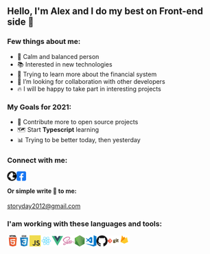 ## Hello, I'm Alex and I do my best on Front-end side   👋

### Few things about me: 

- 👨 Calm and balanced person   
- 📚 Interested in new technologies 
- 💸 Trying to learn more about the financial system
- 👯 I’m looking for collaboration with other developers
- 🔥 I will be happy to take part in interesting projects


### My Goals for 2021:

- 🥅  Contribute more to open source projects
- 🗺️  Start  <b>Typescript</b> learning 
- 📊  Trying to be better today, then yesterday
 

### Connect with me:

[<img align="left" alt="" width="22px" src="https://raw.githubusercontent.com/iconic/open-iconic/master/svg/globe.svg" />][githubProfile]

[<img align="left" alt="" width="22px" src="https://raw.githubusercontent.com/edent/SuperTinyIcons/master/images/svg/facebook.svg" />][facebokProfile]
<br/>

#### Or simple write 📧 to me:
   storyday2012@gmail.com


### I'am working with these languages and tools:
 


<img align="left" alt="HTML5" width="26px" src="https://raw.githubusercontent.com/github/explore/80688e429a7d4ef2fca1e82350fe8e3517d3494d/topics/html/html.png" />

<img align="left" alt="CSS3" width="26px" src="https://raw.githubusercontent.com/github/explore/80688e429a7d4ef2fca1e82350fe8e3517d3494d/topics/css/css.png" />
<img align="left" alt="JavaScript" width="26px" src="https://raw.githubusercontent.com/github/explore/80688e429a7d4ef2fca1e82350fe8e3517d3494d/topics/javascript/javascript.png" />
<img align="left" alt="React" width="26px" src="https://raw.githubusercontent.com/github/explore/80688e429a7d4ef2fca1e82350fe8e3517d3494d/topics/react/react.png" />
<img align="left" alt="React" width="26px" src="https://raw.githubusercontent.com/github/explore/80688e429a7d4ef2fca1e82350fe8e3517d3494d/topics/vue/vue.png" />
<img align="left" alt="Sass" width="26px" src="https://raw.githubusercontent.com/github/explore/80688e429a7d4ef2fca1e82350fe8e3517d3494d/topics/sass/sass.png" />
<img align="left" alt="Node.js" width="26px" src="https://raw.githubusercontent.com/github/explore/80688e429a7d4ef2fca1e82350fe8e3517d3494d/topics/nodejs/nodejs.png" />
<img align="left" alt="Visual Studio Code" width="26px" src="https://raw.githubusercontent.com/github/explore/80688e429a7d4ef2fca1e82350fe8e3517d3494d/topics/visual-studio-code/visual-studio-code.png" />
<img align="left" alt="GitHub" width="26px" src="https://raw.githubusercontent.com/github/explore/78df643247d429f6cc873026c0622819ad797942/topics/github/github.png" />
<img align="left" alt="Git" width="26px" src="https://raw.githubusercontent.com/github/explore/80688e429a7d4ef2fca1e82350fe8e3517d3494d/topics/git/git.png" />
<img align="left"  height="20" width="26px" alt="Firebase" src="https://raw.githubusercontent.com/github/explore/80688e429a7d4ef2fca1e82350fe8e3517d3494d/topics/firebase/firebase.png">

<br />


[githubProfile]: https://github.com/alexkobrin
[facebokProfile]: https://www.facebook.com/alexharamatsenka



